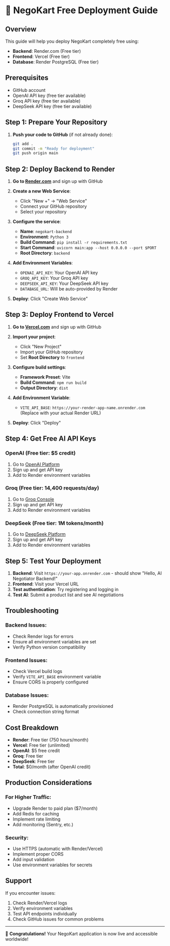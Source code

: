 # 🚀 NegoKart Free Deployment Guide

## Overview
This guide will help you deploy NegoKart completely free using:
- **Backend**: Render.com (Free tier)
- **Frontend**: Vercel (Free tier)
- **Database**: Render PostgreSQL (Free tier)

## Prerequisites
- GitHub account
- OpenAI API key (free tier available)
- Groq API key (free tier available)
- DeepSeek API key (free tier available)

## Step 1: Prepare Your Repository

1. **Push your code to GitHub** (if not already done):
   ```bash
   git add .
   git commit -m "Ready for deployment"
   git push origin main
   ```

## Step 2: Deploy Backend to Render

1. **Go to [Render.com](https://render.com)** and sign up with GitHub

2. **Create a new Web Service**:
   - Click "New +" → "Web Service"
   - Connect your GitHub repository
   - Select your repository

3. **Configure the service**:
   - **Name**: `negokart-backend`
   - **Environment**: `Python 3`
   - **Build Command**: `pip install -r requirements.txt`
   - **Start Command**: `uvicorn main:app --host 0.0.0.0 --port $PORT`
   - **Root Directory**: `backend`

4. **Add Environment Variables**:
   - `OPENAI_API_KEY`: Your OpenAI API key
   - `GROQ_API_KEY`: Your Groq API key  
   - `DEEPSEEK_API_KEY`: Your DeepSeek API key
   - `DATABASE_URL`: Will be auto-provided by Render

5. **Deploy**: Click "Create Web Service"

## Step 3: Deploy Frontend to Vercel

1. **Go to [Vercel.com](https://vercel.com)** and sign up with GitHub

2. **Import your project**:
   - Click "New Project"
   - Import your GitHub repository
   - Set **Root Directory** to `frontend`

3. **Configure build settings**:
   - **Framework Preset**: Vite
   - **Build Command**: `npm run build`
   - **Output Directory**: `dist`

4. **Add Environment Variable**:
   - `VITE_API_BASE`: `https://your-render-app-name.onrender.com`
   (Replace with your actual Render URL)

5. **Deploy**: Click "Deploy"

## Step 4: Get Free AI API Keys

### OpenAI (Free tier: $5 credit)
1. Go to [OpenAI Platform](https://platform.openai.com)
2. Sign up and get API key
3. Add to Render environment variables

### Groq (Free tier: 14,400 requests/day)
1. Go to [Groq Console](https://console.groq.com)
2. Sign up and get API key
3. Add to Render environment variables

### DeepSeek (Free tier: 1M tokens/month)
1. Go to [DeepSeek Platform](https://platform.deepseek.com)
2. Sign up and get API key
3. Add to Render environment variables

## Step 5: Test Your Deployment

1. **Backend**: Visit `https://your-app.onrender.com` - should show "Hello, AI Negotiator Backend!"
2. **Frontend**: Visit your Vercel URL
3. **Test authentication**: Try registering and logging in
4. **Test AI**: Submit a product list and see AI negotiations

## Troubleshooting

### Backend Issues:
- Check Render logs for errors
- Ensure all environment variables are set
- Verify Python version compatibility

### Frontend Issues:
- Check Vercel build logs
- Verify `VITE_API_BASE` environment variable
- Ensure CORS is properly configured

### Database Issues:
- Render PostgreSQL is automatically provisioned
- Check connection string format

## Cost Breakdown
- **Render**: Free tier (750 hours/month)
- **Vercel**: Free tier (unlimited)
- **OpenAI**: $5 free credit
- **Groq**: Free tier
- **DeepSeek**: Free tier
- **Total**: $0/month (after OpenAI credit)

## Production Considerations

### For Higher Traffic:
- Upgrade Render to paid plan ($7/month)
- Add Redis for caching
- Implement rate limiting
- Add monitoring (Sentry, etc.)

### Security:
- Use HTTPS (automatic with Render/Vercel)
- Implement proper CORS
- Add input validation
- Use environment variables for secrets

## Support
If you encounter issues:
1. Check Render/Vercel logs
2. Verify environment variables
3. Test API endpoints individually
4. Check GitHub issues for common problems

---

🎉 **Congratulations!** Your NegoKart application is now live and accessible worldwide!
